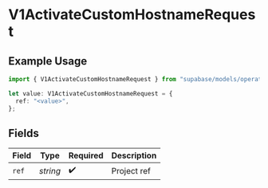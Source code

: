 # V1ActivateCustomHostnameRequest

## Example Usage

```typescript
import { V1ActivateCustomHostnameRequest } from "supabase/models/operations";

let value: V1ActivateCustomHostnameRequest = {
  ref: "<value>",
};
```

## Fields

| Field              | Type               | Required           | Description        |
| ------------------ | ------------------ | ------------------ | ------------------ |
| `ref`              | *string*           | :heavy_check_mark: | Project ref        |
